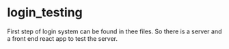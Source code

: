 # login_testing

First step of login system can be found in thee files. So there is a server and a front end react app to test the server.
